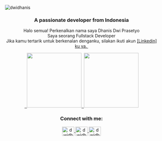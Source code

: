 <p align="left"> <img src="https://komarev.com/ghpvc/?username=dwidhanis&label=Profile%20views&color=0e75b6&style=flat" alt="dwidhanis" /> </p>

<h3 align="center">A passionate developer from Indonesia</h3>

<p align="center"> Halo semua! Perkenalkan nama saya Dhanis Dwi Prasetyo
<br>Saya seorang Fullstack Developer
<br>Jika kamu tertarik untuk berkenalan denganku, silakan ikuti akun <a href="https://www.linkedin.com/in/dwidhanis/">[Linkedin] ku ya. 
</p>
          
<p align="center"><a href="https://github.com/dwidhanis">  
<img height="180em" src="https://github-readme-stats-eight-theta.vercel.app/api?username=dwidhanis&show_icons=true&theme=algolia&include_all_commits=true&count_private=true"/>  
<img height="180em" src="https://github-readme-stats-eight-theta.vercel.app/api/top-langs/?username=dwidhanis&layout=compact&langs_count=8&theme=algolia"/></a>
</p>

<h3 align="center">Connect with me:</h3>
<p align="center">
<a href="https://instagram.com/dwidhanis" target="blank">
    <img align="center" src="https://raw.githubusercontent.com/rahuldkjain/github-profile-readme-generator/master/src/images/icons/Social/instagram.svg" alt="dwidhanis" height="30" width="40" />
</a>

<a href="https://linkedin.com/dhanis-dwi-prasetyo" target="blank">
    <img align="center" src="https://img.icons8.com/?size=100&id=106407&format=png&color=000000" alt="dwidhanis" height="30" width="40" />
</a> 

<a href="https://dhanessa.com" target="blank">
    <img align="center" src="https://img.icons8.com/?size=100&id=63807&format=png&color=000000" alt="dwidhanis" height="30" width="40" />
</a>

</p>


